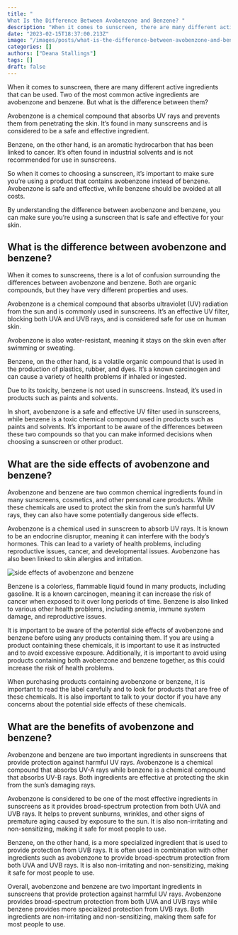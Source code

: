 ```yaml
---
title: "
What Is the Difference Between Avobenzone and Benzene? "
description: "When it comes to sunscreen, there are many different active ingredients that can be used. Two of the most common active ingredients are avobenzone and"
date: "2023-02-15T18:37:00.213Z"
image: "/images/posts/what-is-the-difference-between-avobenzone-and-benzene-780x450.jpg"
categories: []
authors: ["Deana Stallings"]
tags: []
draft: false
---
```


When it comes to sunscreen, there are many different active ingredients that can be used. Two of the most common active ingredients are avobenzone and benzene. But what is the difference between them?

Avobenzone is a chemical compound that absorbs UV rays and prevents them from penetrating the skin. It’s found in many sunscreens and is considered to be a safe and effective ingredient.

Benzene, on the other hand, is an aromatic hydrocarbon that has been linked to cancer. It’s often found in industrial solvents and is not recommended for use in sunscreens.

So when it comes to choosing a sunscreen, it’s important to make sure you’re using a product that contains avobenzone instead of benzene. Avobenzone is safe and effective, while benzene should be avoided at all costs.

By understanding the difference between avobenzone and benzene, you can make sure you’re using a sunscreen that is safe and effective for your skin.

## What is the difference between avobenzone and benzene?

When it comes to sunscreens, there is a lot of confusion surrounding the differences between avobenzone and benzene. Both are organic compounds, but they have very different properties and uses.

Avobenzone is a chemical compound that absorbs ultraviolet (UV) radiation from the sun and is commonly used in sunscreens. It’s an effective UV filter, blocking both UVA and UVB rays, and is considered safe for use on human skin.

Avobenzone is also water-resistant, meaning it stays on the skin even after swimming or sweating.

Benzene, on the other hand, is a volatile organic compound that is used in the production of plastics, rubber, and dyes. It’s a known carcinogen and can cause a variety of health problems if inhaled or ingested.

Due to its toxicity, benzene is not used in sunscreens. Instead, it’s used in products such as paints and solvents.

In short, avobenzone is a safe and effective UV filter used in sunscreens, while benzene is a toxic chemical compound used in products such as paints and solvents. It’s important to be aware of the differences between these two compounds so that you can make informed decisions when choosing a sunscreen or other product.

## What are the side effects of avobenzone and benzene?

Avobenzone and benzene are two common chemical ingredients found in many sunscreens, cosmetics, and other personal care products. While these chemicals are used to protect the skin from the sun’s harmful UV rays, they can also have some potentially dangerous side effects.

Avobenzone is a chemical used in sunscreen to absorb UV rays. It is known to be an endocrine disruptor, meaning it can interfere with the body’s hormones. This can lead to a variety of health problems, including reproductive issues, cancer, and developmental issues. Avobenzone has also been linked to skin allergies and irritation.

![side effects of avobenzone and benzene](https://www.pdhre.org/wp-content/uploads/2023/02/side-effects-of-avobenzone-and-benzene.jpg)

Benzene is a colorless, flammable liquid found in many products, including gasoline. It is a known carcinogen, meaning it can increase the risk of cancer when exposed to it over long periods of time. Benzene is also linked to various other health problems, including anemia, immune system damage, and reproductive issues.

It is important to be aware of the potential side effects of avobenzone and benzene before using any products containing them. If you are using a product containing these chemicals, it is important to use it as instructed and to avoid excessive exposure. Additionally, it is important to avoid using products containing both avobenzone and benzene together, as this could increase the risk of health problems.

When purchasing products containing avobenzone or benzene, it is important to read the label carefully and to look for products that are free of these chemicals. It is also important to talk to your doctor if you have any concerns about the potential side effects of these chemicals.

## What are the benefits of avobenzone and benzene?

Avobenzone and benzene are two important ingredients in sunscreens that provide protection against harmful UV rays. Avobenzone is a chemical compound that absorbs UV-A rays while benzene is a chemical compound that absorbs UV-B rays. Both ingredients are effective at protecting the skin from the sun’s damaging rays.

Avobenzone is considered to be one of the most effective ingredients in sunscreens as it provides broad-spectrum protection from both UVA and UVB rays. It helps to prevent sunburns, wrinkles, and other signs of premature aging caused by exposure to the sun. It is also non-irritating and non-sensitizing, making it safe for most people to use.

Benzene, on the other hand, is a more specialized ingredient that is used to provide protection from UVB rays. It is often used in combination with other ingredients such as avobenzone to provide broad-spectrum protection from both UVA and UVB rays. It is also non-irritating and non-sensitizing, making it safe for most people to use.

Overall, avobenzone and benzene are two important ingredients in sunscreens that provide protection against harmful UV rays. Avobenzone provides broad-spectrum protection from both UVA and UVB rays while benzene provides more specialized protection from UVB rays. Both ingredients are non-irritating and non-sensitizing, making them safe for most people to use.